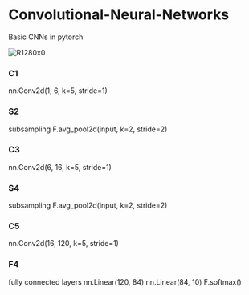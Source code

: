 # Convolutional-Neural-Networks
Basic CNNs in pytorch

![R1280x0](https://user-images.githubusercontent.com/55650445/124887962-a064ef00-e010-11eb-85bf-a77102dadd61.png)

### C1
nn.Conv2d(1, 6, k=5, stride=1)

### S2
subsampling
F.avg_pool2d(input, k=2, stride=2)

### C3
nn.Conv2d(6, 16, k=5, stride=1)

### S4
subsampling
F.avg_pool2d(input, k=2, stride=2)

### C5
nn.Conv2d(16, 120, k=5, stride=1)

### F4
fully connected layers
nn.Linear(120, 84)
nn.Linear(84, 10)
F.softmax()
